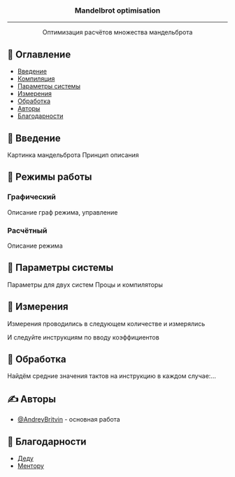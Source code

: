 <h3 align="center">Mandelbrot optimisation</h3>

---

<p align="center"> Оптимизация расчётов множества мандельброта
    <br>
</p>

## 📝 Оглавление

- [Введение](#about)
- [Компиляция](#getting_started)
- [Параметры системы](#tests)
- [Измерения](#usage)
- [Обработка](#deployment)
- [Авторы](#authors)
- [Благодарности](#acknowledgement)

## 🧐 Введение <a name = "about"></a>
Картинка мандельброта
Принцип описания
## 🏁 Режимы работы <a name = "getting_started"></a>

### Графический
Описание граф режима, управление
### Расчётный
Описание режима
## 🔧 Параметры системы <a name = "tests"></a>

Параметры для двух систем
Процы и компиляторы

## 🎈 Измерения <a name="usage"></a>

Измерения проводились в следующем количестве и измерялись

И следуйте инструкциям по вводу коэффициентов

## 🚀 Обработка <a name = "deployment"></a>

Найдём средние значения тактов на инструкцию в каждом случае:...

## ✍️ Авторы <a name = "authors"></a>

- [@AndreyBritvin](https://github.com/AndreyBritvin) - основная работа

## 🎉 Благодарности <a name = "acknowledgement"></a>

- [Деду](https://github.com/ded32)
- [Ментору](https://github.com/Янезнаюсорри)

